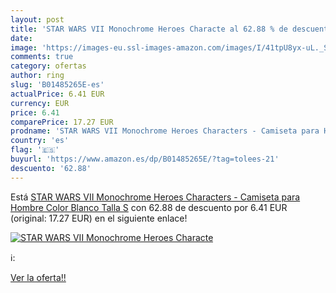 ```yaml
---
layout: post
title: 'STAR WARS VII Monochrome Heroes Characte al 62.88 % de descuento'
date: 
image: 'https://images-eu.ssl-images-amazon.com/images/I/41tpU8yx-uL._SL200_.jpg'
comments: true
category: ofertas
author: ring
slug: 'B01485265E-es'
actualPrice: 6.41 EUR
currency: EUR
price: 6.41
comparePrice: 17.27 EUR
prodname: 'STAR WARS VII Monochrome Heroes Characters - Camiseta para Hombre  Color Blanco  Talla S'
country: 'es'
flag: '🇪🇸'
buyurl: 'https://www.amazon.es/dp/B01485265E/?tag=tolees-21'
descuento: '62.88'
---
```


Está [STAR WARS VII Monochrome Heroes Characters - Camiseta para Hombre  Color Blanco  Talla S](https://www.amazon.es/dp/B01485265E/?tag=tolees-21) con 62.88 de descuento por 6.41 EUR (original: 17.27 EUR) en el siguiente enlace!

[![STAR WARS VII Monochrome Heroes Characte](https://images-eu.ssl-images-amazon.com/images/I/41tpU8yx-uL._SL200_.jpg)](https://www.amazon.es/dp/B01485265E/?tag=tolees-21)

ℹ️:


[Ver la oferta!!](https://www.amazon.es/dp/B01485265E/?tag=tolees-21)
